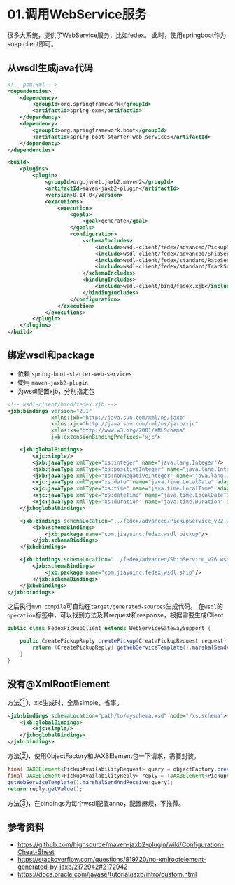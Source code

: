 # 01.调用WebService服务

很多大系统，提供了WebService服务，比如fedex。
此时，使用springboot作为soap client即可。

## 从wsdl生成java代码


```xml
<!-- pom.xml -->
<dependencies>
    <dependency>
        <groupId>org.springframework</groupId>
        <artifactId>spring-oxm</artifactId>
    </dependency>
    <dependency>
        <groupId>org.springframework.boot</groupId>
        <artifactId>spring-boot-starter-web-services</artifactId>
    </dependency>
</dependencies>

<build>
    <plugins>
        <plugin>
            <groupId>org.jvnet.jaxb2.maven2</groupId>
            <artifactId>maven-jaxb2-plugin</artifactId>
            <version>0.14.0</version>
            <executions>
                <execution>
                    <goals>
                        <goal>generate</goal>
                    </goals>
                    <configuration>
                        <schemaIncludes>
                            <include>wsdl-client/fedex/advanced/PickupService_v22.wsdl</include>
                            <include>wsdl-client/fedex/advanced/ShipService_v26.wsdl</include>
                            <include>wsdl-client/fedex/standard/RateService_v28.wsdl</include>
                            <include>wsdl-client/fedex/standard/TrackService_v19.wsdl</include>
                        </schemaIncludes>
                        <bindingIncludes>
                            <include>wsdl-client/bind/fedex.xjb</include>
                        </bindingIncludes>
                    </configuration>
                </execution>
            </executions>
        </plugin>
    </plugins>
</build>
```

## 绑定wsdl和package

* 依赖 `spring-boot-starter-web-services`
* 使用 `maven-jaxb2-plugin`
* 为wsdl配置xjb，分别指定包


```xml
<!-- wsdl-client/bind/fedex.xjb -->
<jxb:bindings version="2.1"
              xmlns:jxb="http://java.sun.com/xml/ns/jaxb"
              xmlns:xjc="http://java.sun.com/xml/ns/jaxb/xjc"
              xmlns:xs="http://www.w3.org/2001/XMLSchema"
              jxb:extensionBindingPrefixes="xjc">

    <jxb:globalBindings>
        <xjc:simple/>
        <jxb:javaType xmlType="xs:integer" name="java.lang.Integer"/>
        <jxb:javaType xmlType="xs:positiveInteger" name="java.lang.Integer"/>
        <jxb:javaType xmlType="xs:nonNegativeInteger" name="java.lang.Integer"/>
        <xjc:javaType xmlType="xs:date" name="java.time.LocalDate" adapter="pro.fessional.mirana.jaxb.LocalDateXmlAdapter"/>
        <xjc:javaType xmlType="xs:time" name="java.time.LocalTime" adapter="pro.fessional.mirana.jaxb.LocalTimeXmlAdapter"/>
        <xjc:javaType xmlType="xs:dateTime" name="java.time.LocalDateTime" adapter="pro.fessional.mirana.jaxb.LocalDateTimeXmlAdapter"/>
        <xjc:javaType xmlType="xs:duration" name="java.time.Duration" adapter="pro.fessional.mirana.jaxb.DurationXmlAdapter"/>
    </jxb:globalBindings>

    <jxb:bindings schemaLocation="../fedex/advanced/PickupService_v22.wsdl" node="//xs:schema">
        <jxb:schemaBindings>
            <jxb:package name="com.jiayuinc.fedex.wsdl.pickup"/>
        </jxb:schemaBindings>
    </jxb:bindings>

    <jxb:bindings schemaLocation="../fedex/advanced/ShipService_v26.wsdl" node="//xs:schema">
        <jxb:schemaBindings>
            <jxb:package name="com.jiayuinc.fedex.wsdl.ship"/>
        </jxb:schemaBindings>
    </jxb:bindings>
</jxb:bindings>
```

之后执行`mvn compile`可自动在`target/generated-sources`生成代码。
在`wsdl`的`operation`标签中，可以找到方法及其request和response，根据需要生成Client

```java
public class FedexPickupClient extends WebServiceGatewaySupport {

    public CreatePickupReply createPickup(CreatePickupRequest request) {
        return (CreatePickupReply) getWebServiceTemplate().marshalSendAndReceive(request);
    }
}

```
## 没有@XmlRootElement

方法①，xjc生成时，全局simple，省事。
```xml
<jxb:bindings schemaLocation="path/to/myschema.xsd" node="/xs:schema">
    <jxb:globalBindings>
        <xjc:simple/>
    </jxb:globalBindings>
</jxb:bindings>
```

方法②，使用ObjectFactory和JAXBElement包一下请求，需要封装。
```java
final JAXBElement<PickupAvailabilityRequest> query = objectFactory.createPickupAvailabilityRequest(req);
final JAXBElement<PickupAvailabilityReply> reply = (JAXBElement<PickupAvailabilityReply>) 
getWebServiceTemplate().marshalSendAndReceive(query);
return reply.getValue();
```

方法③，在bindings为每个wsdl配置anno，配置麻烦，不推荐。

## 参考资料

 * https://github.com/highsource/maven-jaxb2-plugin/wiki/Configuration-Cheat-Sheet
 * https://stackoverflow.com/questions/819720/no-xmlrootelement-generated-by-jaxb/2172942#2172942
 * https://docs.oracle.com/javase/tutorial/jaxb/intro/custom.html
